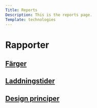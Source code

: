 ```yaml
---
Title: Reports
Description: This is the reports page.
Template: technologies
---
```


Rapporter
==========================

<div class="box">
<h2><a href="analysis/01_colors" class="read-more">Färger</a></h2>
</div>

<div class="box medium">
<h2><a href="analysis/02_load" class="read-more">Laddningstider</a></h2>
</div>

<div class="box medium">
<h2><a href="analysis/03_design_principles" class="read-more">Design principer</a></h2>
</div>
